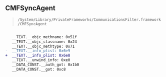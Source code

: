 ## CMFSyncAgent

> `/System/Library/PrivateFrameworks/CommunicationsFilter.framework/CMFSyncAgent`

```diff

   __TEXT.__objc_methname: 0x51f
   __TEXT.__objc_classname: 0x24
   __TEXT.__objc_methtype: 0x71
-  __TEXT.__info_plist: 0x6e9
+  __TEXT.__info_plist: 0x6e8
   __TEXT.__unwind_info: 0xe0
   __DATA_CONST.__auth_got: 0x1b0
   __DATA_CONST.__got: 0xc8

```
